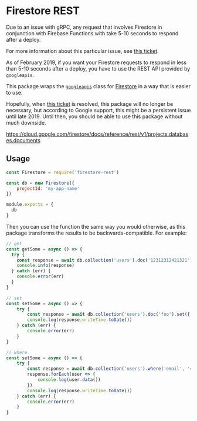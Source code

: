 # Firestore REST

Due to an issue with gRPC, any request that involves Firestore in conjunction with Firebase Functions with take 5-10 seconds to respond after a deploy.

For more information about this particular issue, see [this ticket](https://github.com/googleapis/nodejs-firestore/issues/528).

As of February 2019, if you want your Firestore requests to respond in less than 5-10 seconds after a deploy, you have to use the REST API provided by `googleapis`.

This package wraps the [`googleapis`](https://github.com/googleapis/google-api-nodejs-client/) class for [Firestore](https://apis-nodejs.firebaseapp.com/firestore/classes/Firestore.html) in a way that is easier to use.

Hopefully, when [this ticket](https://github.com/googleapis/gax-nodejs/issues/401) is resolved, this package will no longer be necessary, but according to Google support, this might be a persistent issue until late 2019. Until then, you should be able to use this package without much downside.

https://cloud.google.com/firestore/docs/reference/rest/v1/projects.databases.documents

## Usage
```js
const Firestore = require('firestore-rest')

const db = new Firestore({
    projectId: 'my-app-name'
})

module.exports = {
  db
}
```

Then you can use the function the same way you would otherwise, as this package transforms the results to be backwards-compatible. For example:

```js
// get
const getSome = async () => {
  try {
    const response = await db.collection('users').doc('12312312421321').get()
    console.info(response)
  } catch (err) {
    console.error(err)
  }
}

// set
const setSome = async () => {
    try {
        const response = await db.collection('users').doc('foo').set({ email: 'user@example.com' })
        console.log(response.writeTime.toDate())
    } catch (err) {
        console.error(err)
    }
}

// where
const setSome = async () => {
    try {
        const response = await db.collection('users').where('email', '==', 'user@example.com').where('name', '>=', 'foo').get()
        response.forEach(user => {
            console.log(user.data())
        })
        console.log(response.writeTime.toDate())
    } catch (err) {
        console.error(err)
    }
}
```
